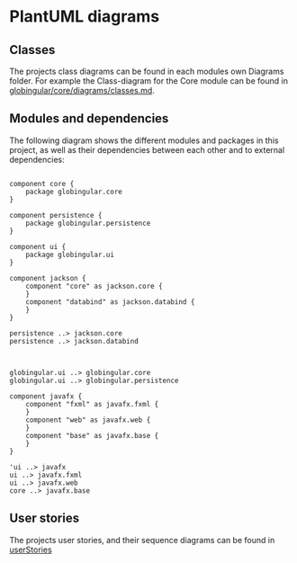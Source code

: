 # PlantUML diagrams

## Classes
The projects class diagrams can be found in each modules own Diagrams folder.
For example the Class-diagram for the Core module can be found in [globingular/core/diagrams/classes.md](globingular/core/diagrams/classes.mc).

## Modules and dependencies
The following diagram shows the different modules and packages in this project, as well as their dependencies between each other and to external dependencies:

```plantuml

component core {
	package globingular.core
}

component persistence {
	package globingular.persistence
}

component ui {
	package globingular.ui
}

component jackson {
    component "core" as jackson.core {
    }
    component "databind" as jackson.databind {
    }
}

persistence ..> jackson.core
persistence ..> jackson.databind



globingular.ui ..> globingular.core
globingular.ui ..> globingular.persistence

component javafx {
	component "fxml" as javafx.fxml {
    }
    component "web" as javafx.web {
    }
    component "base" as javafx.base {
    }
}

'ui ..> javafx
ui ..> javafx.fxml
ui ..> javafx.web
core ..> javafx.base

```

## User stories
The projects user stories, and their sequence diagrams can be found in [userStories](../userStories/README.md)
